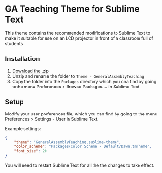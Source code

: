 # GA Teaching Theme for Sublime Text

This theme contains the recommended modifications to Sublime Text to make it suitable for use on an LCD projector in front of a classroom full of students.

## Installation

1. [Download the .zip](https://github.com/cwilbur/GA-sublime-teaching-theme/archive/master.zip)
2. Unzip and rename the folder to `Theme - GeneralAssemblyTeaching`
3. Copy the folder into the `Packages` directory which you cna find by going tothe menu Preferences > Browse Packages.... in Sublime Text

## Setup 

Modify your user preferences file, which you can find by going to the menu Preferences > Settings - User in Sublime Text.

Example settings:

```json
{ 
	"theme": "GeneralAssemblyTeaching.sublime-theme",
    "color_scheme": "Packages/Color Scheme - Default/Dawn.tmTheme",
    "font_size": 20
}
```

You will need to restart Sublime Text for all the the changes to take effect.
